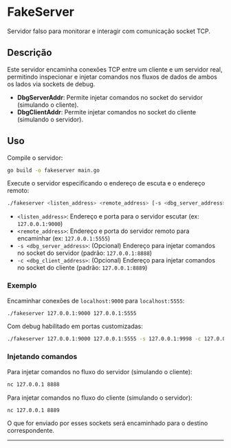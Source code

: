 # FakeServer

Servidor falso para monitorar e interagir com comunicação socket TCP.

## Descrição

Este servidor encaminha conexões TCP entre um cliente e um servidor real, permitindo inspecionar e injetar comandos nos fluxos de dados de ambos os lados via sockets de debug.

- **DbgServerAddr**: Permite injetar comandos no socket do servidor (simulando o cliente).
- **DbgClientAddr**: Permite injetar comandos no socket do cliente (simulando o servidor).

## Uso

Compile o servidor:

```sh
go build -o fakeserver main.go
```

Execute o servidor especificando o endereço de escuta e o endereço remoto:

```sh
./fakeserver <listen_address> <remote_address> [-s <dbg_server_address>] [-c <dbg_client_address>]
```

- `<listen_address>`: Endereço e porta para o servidor escutar (ex: `127.0.0.1:9000`)
- `<remote_address>`: Endereço e porta do servidor remoto para encaminhar (ex: `127.0.0.1:5555`)
- `-s <dbg_server_address>`: (Opcional) Endereço para injetar comandos no socket do servidor (padrão: `127.0.0.1:8888`)
- `-c <dbg_client_address>`: (Opcional) Endereço para injetar comandos no socket do cliente (padrão: `127.0.0.1:8889`)

### Exemplo

Encaminhar conexões de `localhost:9000` para `localhost:5555`:

```sh
./fakeserver 127.0.0.1:9000 127.0.0.1:5555
```

Com debug habilitado em portas customizadas:

```sh
./fakeserver 127.0.0.1:9000 127.0.0.1:5555 -s 127.0.0.1:9998 -c 127.0.0.1:9999
```

### Injetando comandos

Para injetar comandos no fluxo do servidor (simulando o cliente):

```sh
nc 127.0.0.1 8888
```

Para injetar comandos no fluxo do cliente (simulando o servidor):

```sh
nc 127.0.0.1 8889
```

O que for enviado por esses sockets será encaminhado para o destino correspondente.

---